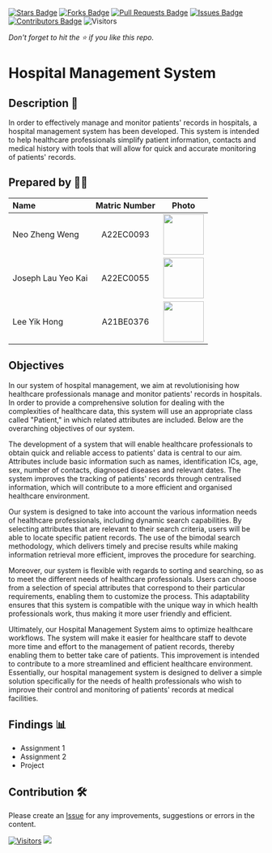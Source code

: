[![Stars Badge](https://img.shields.io/github/stars/jjn7702/SECJ2013-DSA)](https://github.com/jjn7702/SECJ2013-DSA/Submission/Sample/stargazers)
[![Forks Badge](https://img.shields.io/github/forks/jjn7702/SECJ2013-DSA)](https://github.com/jjn7702/SECJ2013-DSA/Submission/Sample/network/members)
[![Pull Requests Badge](https://img.shields.io/github/issues-pr/jjn7702/SECJ2013-DSA)](https://github.com/jjn7702/SECJ2013-DSA/Submission/Sample/pulls)
[![Issues Badge](https://img.shields.io/github/issues/jjn7702/SECJ2013-DSA)](https://github.com/jjn7702/SECJ2013-DSA/Submission/Sample/issues)
[![Contributors Badge](https://img.shields.io/github/contributors/jjn7702/SECJ2013-DSA?color=2b9348)](https://github.com/jjn7702/SECJ2013-DSA/Submission/Sample/graphs/contributors)
![Visitors](https://api.visitorbadge.io/api/visitors?path=https%3A%2F%2Fgithub.com%2Fjjn7702%2FSECJ2013-DSA%2FSubmission%2FSample&labelColor=%23d9e3f0&countColor=%23697689&style=flat)

_Don't forget to hit the :star: if you like this repo._

# Hospital Management System

## Description 📝

In order to effectively manage and monitor patients' records in hospitals, a hospital management system has been developed. This system is intended to help healthcare professionals simplify patient information, contacts and medical history with tools that will allow for quick and accurate monitoring of patients' records.

## Prepared by 🧑‍💻

| Name             | Matric Number | Photo                                                         |
| :---------------- | :-------------: | :------------------------------------------------------------: |
| Neo Zheng Weng   | A22EC0093        | <img src="https://github.com/jjn7702/SECJ2013-DSA/blob/main/Submission/sec02/Codera/Images/neozhengweng_pic.jpg" width=80px, height=80px>     |
| Joseph Lau Yeo Kai       | A22EC0055        | <img src="https://github.com/jjn7702/SECJ2013-DSA/blob/main/Submission/sec02/Codera/Images/joseph_pic.jpeg" width=80px, height=80px>         |
| Lee Yik Hong       | A21BE0376       | <img src="https://github.com/jjn7702/SECJ2013-DSA/blob/main/Submission/sec02/Codera/Images/Assignment%20photo.jpg" width=80px, height=80px>         |

## Objectives


 In our system of hospital management, we aim at revolutionising how healthcare professionals manage and monitor patients' records in hospitals. In order to provide a comprehensive solution for dealing with the complexities of healthcare data, this system will use an appropriate class called "Patient," in which related attributes are included. Below are the overarching objectives of our system.<br>

 The development of a system that will enable healthcare professionals to obtain quick and reliable access to patients' data is central to our aim. Attributes include basic information such as names, identification ICs, age, sex, number of contacts, diagnosed diseases and relevant dates. The system improves the tracking of patients' records through centralised information, which will contribute to a more efficient and organised healthcare environment.<br>


 Our system is designed to take into account the various information needs of healthcare professionals, including dynamic search capabilities. By selecting attributes that are relevant to their search criteria, users will be able to locate specific patient records. The use of the bimodal search methodology, which delivers timely and precise results while making information retrieval more efficient, improves the procedure for searching.<br>


 Moreover, our system is flexible with regards to sorting and searching, so as to meet the different needs of healthcare professionals. Users can choose from a selection of special attributes that correspond to their particular requirements, enabling them to customize the process. This adaptability ensures that this system is compatible with the unique way in which health professionals work, thus making it more user friendly and efficient.<br>


Ultimately, our Hospital Management System aims to optimize healthcare workflows.  The system will make it easier for healthcare staff to devote more time and effort to the management of patient records, thereby enabling them to better take care of patients. This improvement is intended to contribute to a more streamlined and efficient healthcare environment. Essentially, our hospital management system is designed to deliver a simple solution specifically for the needs of health professionals who wish to improve their control and monitoring of patients' records at medical facilities.<br>



## Findings 📊

- Assignment 1
- Assignment 2
- Project

## Contribution 🛠️
Please create an [Issue](https://github.com/jjn7702/SECJ2013-DSA/Submission/Sample/issues) for any improvements, suggestions or errors in the content.

[![Visitors](https://api.visitorbadge.io/api/visitors?path=https%3A%2F%2Fgithub.com%2Fjjn7702&labelColor=%23697689&countColor=%23555555&style=plastic)](https://visitorbadge.io/status?path=https%3A%2F%2Fgithub.com%2Fjjn7702)
![](https://hit.yhype.me/github/profile?user_id=81284918)


